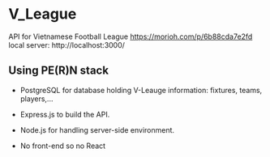 # V_League
API for Vietnamese Football League
https://morioh.com/p/6b88cda7e2fd
local server: http://localhost:3000/


## Using PE(R)N stack

- PostgreSQL for database holding V-Leauge information: fixtures, teams, players,...

- Express.js to build the API.

- Node.js for handling server-side environment.

- No front-end so no React



